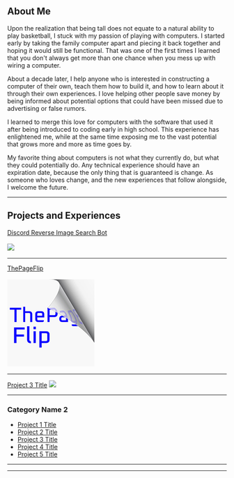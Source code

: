 ## About Me

Upon the realization that being tall does not equate to a natural ability to play basketball, I stuck with my passion of playing with computers. I started early by taking the family computer apart and piecing it back together and hoping it would still be functional. That was one of the first times I learned that you don't always get more than one chance when you mess up with wiring a computer. 

About a decade later, I help anyone who is interested in constructing a computer of their own, teach them how to build it, and how to learn about it through their own experiences. I love helping other people save money by being informed about potential options that could have been missed due to advertising or false rumors. 

I learned to merge this love for computers with the software that used it after being introduced to coding early in high school. This experience has enlightened me, while at the same time exposing me to the vast potential that grows more and more as time goes by. 

My favorite thing about computers is not what they currently do, but what they could potentially do. Any technical experience should have an expiration date, because the only thing that is guaranteed is change. As someone who loves change, and the new experiences that follow alongside, I welcome the future. 

---

## Projects and Experiences

[Discord Reverse Image Search Bot](/discord_search_bot)
<br><br>
<img src="https://discordapp.com/assets/20d185289ca0178b8dd30d7605f6dc72.svg"/>

---
[ThePageFlip](/thepageflip)
<br><br>
<img src="images/thepageflip_smaller.jpg?raw=true"/>

---
[Project 3 Title](http://example.com/)
<img src="images/dummy_thumbnail.jpg?raw=true"/>

---

### Category Name 2

- [Project 1 Title](http://example.com/)
- [Project 2 Title](http://example.com/)
- [Project 3 Title](http://example.com/)
- [Project 4 Title](http://example.com/)
- [Project 5 Title](http://example.com/)

---




---

